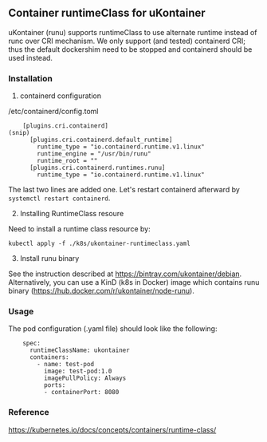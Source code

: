 ## Container runtimeClass for uKontainer

uKontainer (runu) supports runtimeClass to use alternate runtime
instead of runc over CRI mechanism. We only support (and tested)
containerd CRI; thus the default dockershim need to be stopped and
containerd should be used instead.


### Installation

1. containerd configuration

/etc/containerd/config.toml
```
    [plugins.cri.containerd]
(snip)
      [plugins.cri.containerd.default_runtime]
        runtime_type = "io.containerd.runtime.v1.linux"
        runtime_engine = "/usr/bin/runu"
        runtime_root = ""
      [plugins.cri.containerd.runtimes.runu]
        runtime_type = "io.containerd.runtime.v1.linux"

```

The last two lines are added one. Let's restart containerd afterward
by `systemctl restart containerd`.


2. Installing RuntimeClass resoure

Need to install a runtime class resource by:

```
kubectl apply -f ./k8s/ukontainer-runtimeclass.yaml
```

3. Install runu binary

See the instruction described at https://bintray.com/ukontainer/debian.
Alternatively, you can use a KinD (k8s in Docker) image which contains runu
binary (https://hub.docker.com/r/ukontainer/node-runu).

### Usage



The pod configuration (.yaml file) should look like the following:


```
    spec:
      runtimeClassName: ukontainer
      containers:
        - name: test-pod
          image: test-pod:1.0
          imagePullPolicy: Always
          ports:
          - containerPort: 8080
```

### Reference

https://kubernetes.io/docs/concepts/containers/runtime-class/
